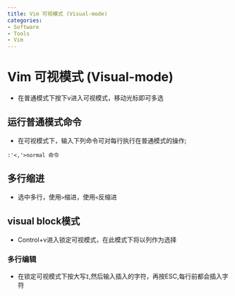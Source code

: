 ```yaml
---
title: Vim 可视模式 (Visual-mode)
categories:
- Software
- Tools
- Vim
---
```

# Vim 可视模式 (Visual-mode)

- 在普通模式下按下v进入可视模式，移动光标即可多选

## 运行普通模式命令

- 在可视模式下，输入下列命令可对每行执行在普通模式的操作;

```
:'<,'>normal 命令
```

## 多行缩进

- 选中多行，使用`>`缩进，使用`<`反缩进

## visual block模式

- Control+v进入锁定可视模式，在此模式下将以列作为选择

### 多行编辑

- 在锁定可视模式下按大写`I`,然后输入插入的字符，再按ESC,每行前都会插入字符

